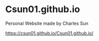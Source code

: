# Csun01.github.io
Personal Website made by Charles Sun

https://csun01.github.io/Csun01.github.io/
